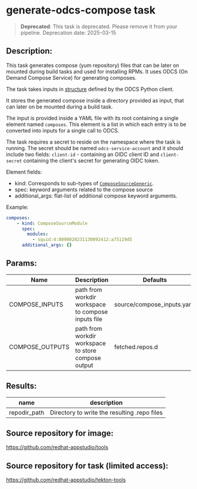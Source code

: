 # generate-odcs-compose task

> **Deprecated**: This task is deprecated. Please remove it from your pipeline.
  Deprecation date: 2025-03-15

## Description:
This task generates compose (yum repository) files that can be later on mounted during
build tasks and used for installing RPMs. It uses ODCS (On Demand Compose Service) for
generating composes.

The task takes inputs in [structure][input structure] defined by the ODCS Python client.

It stores the generated compose inside a directory provided as input, that can later on
be mounted during a build task.

The input is provided inside a YAML file with its root containing a single element
named `composes`. This element is a list in which each entry is to be converted
into inputs for a single call to ODCS.

The task requires a secret to reside on the namespace where the task is running.
The secret should be named `odcs-service-account` and it should include two fields:
`client-id` - containing an OIDC client ID and `client-secret` containing the client's
secret for generating OIDC token.

Element fields:

* kind: Corresponds to sub-types of [`ComposeSourceGeneric`][input structure].
* spec: keyword arguments related to the compose source
* additional_args: flat-list of additional compose keyword arguments.

Example:

```yaml
composes:
    - kind: ComposeSourceModule
      spec:
        modules:
          - squid:4:8090020231130092412:a75119d5
      additional_args: {}
```

[input structure]: https://pagure.io/odcs/blob/master/f/client/odcs/client/odcs.py#_115


## Params:

| Name            | Description                                         | Defaults                   |
| ---             | ---                                                 | ---                        |
| COMPOSE_INPUTS  | path from workdir workspace to compose inputs file  | source/compose_inputs.yaml |
| COMPOSE_OUTPUTS | path from workdir workspace to store compose output | fetched.repos.d            |


## Results:

| name              | description                                   |
| ---               | ---                                           |
| repodir_path      | Directory to write the resulting .repo files  |

## Source repository for image:
https://github.com/redhat-appstudio/tools

## Source repository for task (limited access):
https://github.com/redhat-appstudio/tekton-tools
